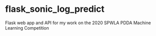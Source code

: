 # flask_sonic_log_predict
Flask web app and API for my work on the 2020 SPWLA PDDA Machine Learning Competition
